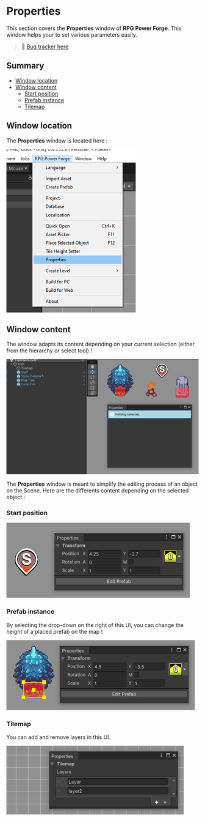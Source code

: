 # Properties

This section covers the **Properties** window of **RPG Power Forge**. This window helps your to set various parameters easily.

> 🐞 [Bug tracker here](https://trello.com/b/PIzgsYov/rpg-power-forge-road-map)

## Summary

- [Window location](#window-location)
- [Window content](#window-content)
    - [Start position](#start-position)
    - [Prefab instance](#prefab-instance)
    - [Tilemap](#tilemap)

## Window location

The **Properties** window is located here : 

![window_location.png](./../media/properties/window_location.png)

## Window content

The window adapts its content depending on your current selection (either from the hierarchy or select tool) !

![select_objects.gif](./../media/properties/select_objects.gif)

The **Properties** window is meant to simplify the editing process of an object on the Scene. Here are the differents content depending on the selected object :

### Start position
![properties_start.PNG](./../media/properties/properties_start.PNG)

### Prefab instance

By selecting the drop-down on the right of this UI, you can change the height of a placed prefab on the map !

![properties_prefab_instance.PNG](./../media/properties/properties_prefab_instance.PNG)

### Tilemap

You can add and remove layers in this UI.

![properties_tilemap.PNG](./../media/properties/properties_tilemap.png)
